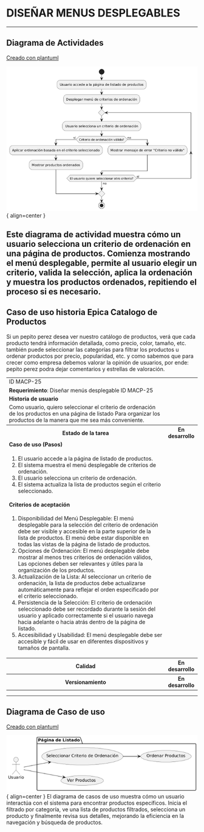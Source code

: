 # DISEÑAR MENUS DESPLEGABLES 

------
## Diagrama de Actividades
[Creado con plantuml](https://plantuml.com/es/)

![Image title](./assets/images/macp-25.png){ align=center }

Este diagrama de actividad muestra cómo un usuario selecciona un criterio de ordenación en una página de productos. Comienza mostrando el menú desplegable, permite al usuario elegir un criterio, valida la selección, aplica la ordenación y muestra los productos ordenados, repitiendo el proceso si es necesario.
---
###

## Caso de uso historia Epica Catalogo de Productos
Si un pepito perez desea ver nuestro catálogo de productos, verá que  cada producto tendrá información detallada, como precio, color, tamaño, etc. también puede  seleccionar las  categorías para filtrar los productos u ordenar productos por precio, popularidad, etc. y como sabemos que para crecer como empresa debemos valorar la opinión de usuarios, por ende:  pepito perez podra dejar comentarios y estrellas de valoración.

<table id="customers">
  <tr class="idtext principal">
    <td>ID MACP-25</td>
  </tr>
  <tr class="single text">
    <td><strong>Requerimiento</strong>: Diseñar menús desplegable ID MACP-25</td>
  </tr>
  <tr class="single gray">
    <td><strong>Historia de usuario</strong></td>
  </tr>
  <tr class="single text">
    <td>Como usuario, quiero seleccionar el criterio de ordenación de los productos en una página de listado Para organizar los productos de la manera que me sea más conveniente.</td>
  </tr>
  <tr class="duo">
    <th class="gray"><strong>Estado de la tarea</strong></th>
    <th>En desarrollo</th>
  </tr>
  <tr class="single gray">
    <td><strong>Caso de uso (Pasos)</strong></td>
  </tr>
  <tr class="single text">
    <td>
        <ol>
            <li>El usuario accede a la página de listado de productos.</li>
              <li>  El sistema muestra el menú desplegable de criterios de ordenación.</li>
               <li> El usuario selecciona un criterio de ordenación.</li>
               <li> El sistema actualiza la lista de productos según el criterio seleccionado.</li>
        </ol>
    </td>
  </tr>
  <tr class="single gray">
    <td><strong>Criterios de aceptación</strong></td>
  </tr>
  <tr class="single text">
    <td>
        <ol>
                  <li>Disponibilidad del Menú Desplegable: El menú desplegable para la selección del criterio de ordenación debe ser visible y accesible en la parte superior de la lista de productos. El menú debe estar disponible en todas las vistas de la página de listado de productos.</li>
                  <li>Opciones de Ordenación: El menú desplegable debe mostrar al menos tres criterios de ordenación válidos, Las opciones deben ser relevantes y útiles para la organización de los productos.</li>
                    <li>Actualización de la Lista: Al seleccionar un criterio de ordenación, la lista de productos debe actualizarse automáticamente para reflejar el orden especificado por el criterio seleccionado.</li>
                    <li>Persistencia de la Selección: El criterio de ordenación seleccionado debe ser recordado durante la sesión del usuario y aplicado correctamente si el usuario navega hacia adelante o hacia atrás dentro de la página de listado.</li>
                     <li>Accesibilidad y Usabilidad: El menú desplegable debe ser accesible y fácil de usar en diferentes dispositivos y tamaños de pantalla.</li>
    </td>
  </tr>
 <tr class="duo">
    <th class="gray"><strong>Calidad</strong></th>
    <th>En desarrollo</th>
  </tr>
  <tr class="duo">
    <th class="gray"><strong>Versionamiento</strong></th>
    <th>En desarrollo</th>
  </tr>
</table>



---
## Diagrama de Caso de uso
[Creado con plantuml](https://plantuml.com/es/)

![Image title](./assets/images/DIAGRAMAS%20DE%20CASO%20DE%20USO/CASO25.png){ align=center }
El diagrama de casos de uso muestra cómo un usuario interactúa con el sistema para encontrar productos específicos. Inicia el filtrado por categoría, ve una lista de productos filtrados, selecciona un producto y finalmente revisa sus detalles, mejorando la eficiencia en la navegación y búsqueda de productos.
